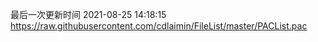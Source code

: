 最后一次更新时间 2021-08-25 14:18:15
https://raw.githubusercontent.com/cdlaimin/FileList/master/PACList.pac

